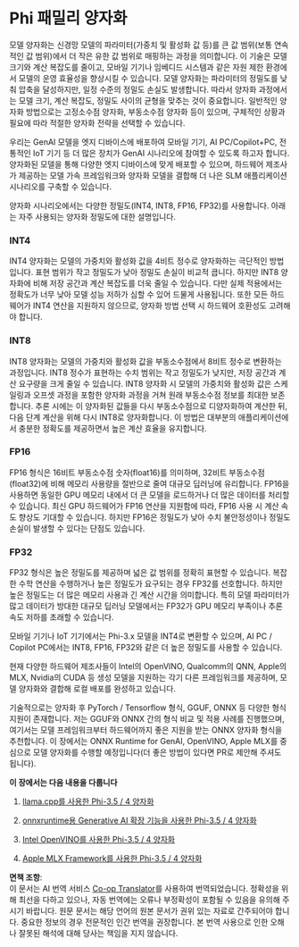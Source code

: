 <!--
CO_OP_TRANSLATOR_METADATA:
{
  "original_hash": "d658062de70b131ef4c0bff69b5fc70e",
  "translation_date": "2025-05-08T06:09:50+00:00",
  "source_file": "md/01.Introduction/04/QuantifyingPhi.md",
  "language_code": "ko"
}
-->
# **Phi 패밀리 양자화**

모델 양자화는 신경망 모델의 파라미터(가중치 및 활성화 값 등)를 큰 값 범위(보통 연속적인 값 범위)에서 더 작은 유한 값 범위로 매핑하는 과정을 의미합니다. 이 기술은 모델 크기와 계산 복잡도를 줄이고, 모바일 기기나 임베디드 시스템과 같은 자원 제한 환경에서 모델의 운영 효율성을 향상시킬 수 있습니다. 모델 양자화는 파라미터의 정밀도를 낮춰 압축을 달성하지만, 일정 수준의 정밀도 손실도 발생합니다. 따라서 양자화 과정에서는 모델 크기, 계산 복잡도, 정밀도 사이의 균형을 맞추는 것이 중요합니다. 일반적인 양자화 방법으로는 고정소수점 양자화, 부동소수점 양자화 등이 있으며, 구체적인 상황과 필요에 따라 적절한 양자화 전략을 선택할 수 있습니다.

우리는 GenAI 모델을 엣지 디바이스에 배포하여 모바일 기기, AI PC/Copilot+PC, 전통적인 IoT 기기 등 더 많은 장치가 GenAI 시나리오에 참여할 수 있도록 하고자 합니다. 양자화된 모델을 통해 다양한 엣지 디바이스에 맞게 배포할 수 있으며, 하드웨어 제조사가 제공하는 모델 가속 프레임워크와 양자화 모델을 결합해 더 나은 SLM 애플리케이션 시나리오를 구축할 수 있습니다.

양자화 시나리오에서는 다양한 정밀도(INT4, INT8, FP16, FP32)를 사용합니다. 아래는 자주 사용되는 양자화 정밀도에 대한 설명입니다.

### **INT4**

INT4 양자화는 모델의 가중치와 활성화 값을 4비트 정수로 양자화하는 극단적인 방법입니다. 표현 범위가 작고 정밀도가 낮아 정밀도 손실이 비교적 큽니다. 하지만 INT8 양자화에 비해 저장 공간과 계산 복잡도를 더욱 줄일 수 있습니다. 다만 실제 적용에서는 정확도가 너무 낮아 모델 성능 저하가 심할 수 있어 드물게 사용됩니다. 또한 모든 하드웨어가 INT4 연산을 지원하지 않으므로, 양자화 방법 선택 시 하드웨어 호환성도 고려해야 합니다.

### **INT8**

INT8 양자화는 모델의 가중치와 활성화 값을 부동소수점에서 8비트 정수로 변환하는 과정입니다. INT8 정수가 표현하는 수치 범위는 작고 정밀도가 낮지만, 저장 공간과 계산 요구량을 크게 줄일 수 있습니다. INT8 양자화 시 모델의 가중치와 활성화 값은 스케일링과 오프셋 과정을 포함한 양자화 과정을 거쳐 원래 부동소수점 정보를 최대한 보존합니다. 추론 시에는 이 양자화된 값들을 다시 부동소수점으로 디양자화하여 계산한 뒤, 다음 단계 계산을 위해 다시 INT8로 양자화합니다. 이 방법은 대부분의 애플리케이션에서 충분한 정확도를 제공하면서 높은 계산 효율을 유지합니다.

### **FP16**

FP16 형식은 16비트 부동소수점 숫자(float16)를 의미하며, 32비트 부동소수점(float32)에 비해 메모리 사용량을 절반으로 줄여 대규모 딥러닝에 유리합니다. FP16을 사용하면 동일한 GPU 메모리 내에서 더 큰 모델을 로드하거나 더 많은 데이터를 처리할 수 있습니다. 최신 GPU 하드웨어가 FP16 연산을 지원함에 따라, FP16 사용 시 계산 속도 향상도 기대할 수 있습니다. 하지만 FP16은 정밀도가 낮아 수치 불안정성이나 정밀도 손실이 발생할 수 있다는 단점도 있습니다.

### **FP32**

FP32 형식은 높은 정밀도를 제공하며 넓은 값 범위를 정확히 표현할 수 있습니다. 복잡한 수학 연산을 수행하거나 높은 정밀도가 요구되는 경우 FP32를 선호합니다. 하지만 높은 정밀도는 더 많은 메모리 사용과 긴 계산 시간을 의미합니다. 특히 모델 파라미터가 많고 데이터가 방대한 대규모 딥러닝 모델에서는 FP32가 GPU 메모리 부족이나 추론 속도 저하를 초래할 수 있습니다.

모바일 기기나 IoT 기기에서는 Phi-3.x 모델을 INT4로 변환할 수 있으며, AI PC / Copilot PC에서는 INT8, FP16, FP32와 같은 더 높은 정밀도를 사용할 수 있습니다.

현재 다양한 하드웨어 제조사들이 Intel의 OpenVINO, Qualcomm의 QNN, Apple의 MLX, Nvidia의 CUDA 등 생성 모델을 지원하는 각기 다른 프레임워크를 제공하며, 모델 양자화와 결합해 로컬 배포를 완성하고 있습니다.

기술적으로는 양자화 후 PyTorch / Tensorflow 형식, GGUF, ONNX 등 다양한 형식 지원이 존재합니다. 저는 GGUF와 ONNX 간의 형식 비교 및 적용 사례를 진행했으며, 여기서는 모델 프레임워크부터 하드웨어까지 좋은 지원을 받는 ONNX 양자화 형식을 추천합니다. 이 장에서는 ONNX Runtime for GenAI, OpenVINO, Apple MLX를 중심으로 모델 양자화를 수행할 예정입니다(더 좋은 방법이 있다면 PR로 제안해 주셔도 됩니다).

**이 장에서는 다음 내용을 다룹니다**

1. [llama.cpp를 사용한 Phi-3.5 / 4 양자화](./UsingLlamacppQuantifyingPhi.md)

2. [onnxruntime용 Generative AI 확장 기능을 사용한 Phi-3.5 / 4 양자화](./UsingORTGenAIQuantifyingPhi.md)

3. [Intel OpenVINO를 사용한 Phi-3.5 / 4 양자화](./UsingIntelOpenVINOQuantifyingPhi.md)

4. [Apple MLX Framework를 사용한 Phi-3.5 / 4 양자화](./UsingAppleMLXQuantifyingPhi.md)

**면책 조항**:  
이 문서는 AI 번역 서비스 [Co-op Translator](https://github.com/Azure/co-op-translator)를 사용하여 번역되었습니다. 정확성을 위해 최선을 다하고 있으나, 자동 번역에는 오류나 부정확성이 포함될 수 있음을 유의해 주시기 바랍니다. 원문 문서는 해당 언어의 원본 문서가 권위 있는 자료로 간주되어야 합니다. 중요한 정보의 경우 전문적인 인간 번역을 권장합니다. 본 번역 사용으로 인한 오해나 잘못된 해석에 대해 당사는 책임을 지지 않습니다.